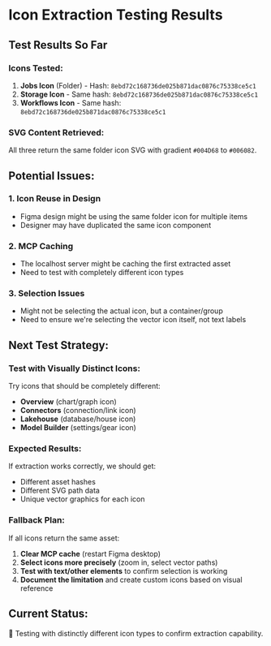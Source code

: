 # Icon Extraction Testing Results

## Test Results So Far

### Icons Tested:
1. **Jobs Icon** (Folder) - Hash: `8ebd72c168736de025b871dac0876c75338ce5c1`
2. **Storage Icon** - Same hash: `8ebd72c168736de025b871dac0876c75338ce5c1`
3. **Workflows Icon** - Same hash: `8ebd72c168736de025b871dac0876c75338ce5c1`

### SVG Content Retrieved:
All three return the same folder icon SVG with gradient `#004D68` to `#006082`.

## Potential Issues:

### 1. **Icon Reuse in Design**
- Figma design might be using the same folder icon for multiple items
- Designer may have duplicated the same icon component

### 2. **MCP Caching**
- The localhost server might be caching the first extracted asset
- Need to test with completely different icon types

### 3. **Selection Issues**
- Might not be selecting the actual icon, but a container/group
- Need to ensure we're selecting the vector icon itself, not text labels

## Next Test Strategy:

### Test with Visually Distinct Icons:
Try icons that should be completely different:
- **Overview** (chart/graph icon)
- **Connectors** (connection/link icon) 
- **Lakehouse** (database/house icon)
- **Model Builder** (settings/gear icon)

### Expected Results:
If extraction works correctly, we should get:
- Different asset hashes
- Different SVG path data
- Unique vector graphics for each icon

### Fallback Plan:
If all icons return the same asset:
1. **Clear MCP cache** (restart Figma desktop)
2. **Select icons more precisely** (zoom in, select vector paths)
3. **Test with text/other elements** to confirm selection is working
4. **Document the limitation** and create custom icons based on visual reference

## Current Status:
🔄 Testing with distinctly different icon types to confirm extraction capability.